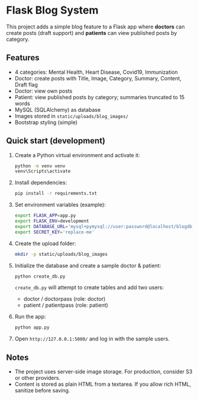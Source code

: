 # Flask Blog System 

This project adds a simple blog feature to a Flask app where **doctors** can create posts (draft support)
and **patients** can view published posts by category.

## Features
- 4 categories: Mental Health, Heart Disease, Covid19, Immunization
- Doctor: create posts with Title, Image, Category, Summary, Content, Draft flag
- Doctor: view own posts
- Patient: view published posts by category; summaries truncated to 15 words
- MySQL (SQLAlchemy) as database
- Images stored in `static/uploads/blog_images/`
- Bootstrap styling (simple)

## Quick start (development)
1. Create a Python virtual environment and activate it:
   ```bash
   python -m venv venv
   venv\Scripts\activate
   ```
2. Install dependencies:
   ```bash
   pip install -r requirements.txt
   ```
3. Set environment variables (example):
   ```bash
   export FLASK_APP=app.py
   export FLASK_ENV=development
   export DATABASE_URL='mysql+pymysql://user:password@localhost/blogdb'
   export SECRET_KEY='replace-me'
   ```
4. Create the upload folder:
   ```bash
   mkdir -p static/uploads/blog_images
   ```
5. Initialize the database and create a sample doctor & patient:
   ```bash
   python create_db.py
   ```
   `create_db.py` 
   will attempt to create tables and add two users:
   - doctor / doctorpass (role: doctor)
   - patient / patientpass (role: patient)

6. Run the app:
   ```bash
   python app.py
   ```
7. Open `http://127.0.0.1:5000/` and log in with the sample users.

## Notes
- The project uses server-side image storage. For production, consider S3 or other providers.
- Content is stored as plain HTML from a textarea. If you allow rich HTML, sanitize before saving.
